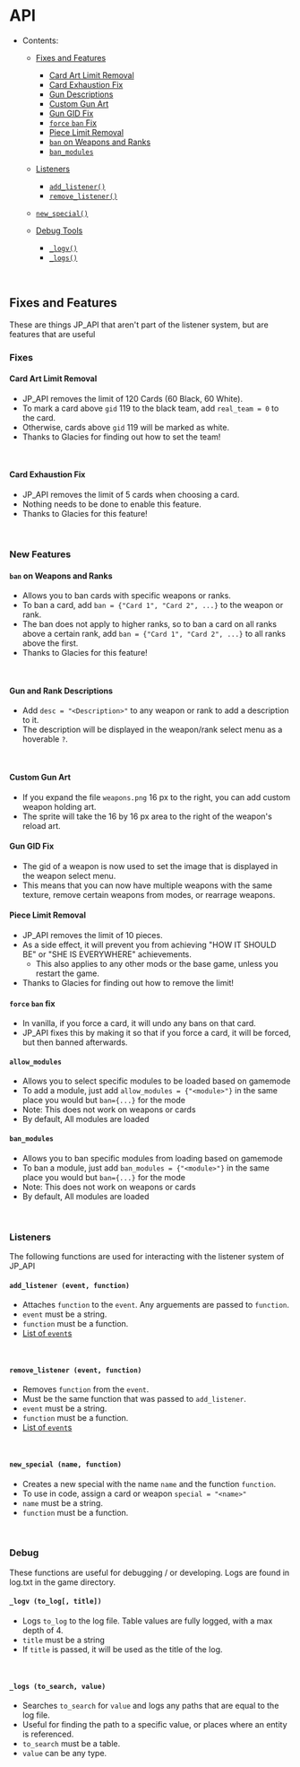 # API

- Contents:
  - [Fixes and Features](#fixes-and-features)
    - [Card Art Limit Removal](#card-art-limit-removal)
    - [Card Exhaustion Fix](#card-exhaustion-fix)
    - [Gun Descriptions](#gun-and-rank-descriptions)
    - [Custom Gun Art](#custom-gun-art)
    - [Gun GID Fix](#gun-gid-fix)
    - [`force` `ban` Fix](#force-ban-fix)
    - [Piece Limit Removal](#piece-limit-removal)
    - [`ban` on Weapons and Ranks](#ban-on-weapons-and-ranks)
    - [`ban_modules`](#ban_modules)
  - [Listeners](#listeners)
    - [`add_listener()`](#add_listener-event-function)
    - [`remove_listener()`](#remove_listener-event-function)
  
  - [`new_special()`](#new_special-name-function)
  - [Debug Tools](#debug)
    - [`_logv()`](#_logv-to_log-title)
    - [`_logs()`](#_logs-to_search-value)
  
&#8202;

## Fixes and Features

These are things JP_API that aren't part of the listener system, but are features that are useful

### Fixes

#### Card Art Limit Removal

- JP_API removes the limit of 120 Cards (60 Black, 60 White).
- To mark a card above `gid` 119 to the black team, add `real_team = 0` to the card.
- Otherwise, cards above `gid` 119 will be marked as white.
- Thanks to Glacies for finding out how to set the team!

&#8202;

#### Card Exhaustion Fix

- JP_API removes the limit of 5 cards when choosing a card.
- Nothing needs to be done to enable this feature.
- Thanks to Glacies for this feature!

&#8202;

### New Features

#### `ban` on Weapons and Ranks

- Allows you to ban cards with specific weapons or ranks.
- To ban a card, add `ban = {"Card 1", "Card 2", ...}` to the weapon or rank.
- The ban does not apply to higher ranks, so to ban a card on all ranks above a certain rank, add `ban = {"Card 1", "Card 2", ...}` to all ranks above the first.
- Thanks to Glacies for this feature!

&#8202;

#### Gun and Rank Descriptions

- Add `desc = "<Description>"` to any weapon or rank to add a description to it.
- The description will be displayed in the weapon/rank select menu as a hoverable `?`.

&#8202;

#### Custom Gun Art

- If you expand the file `weapons.png` 16 px to the right, you can add custom weapon holding art.
- The sprite will take the 16 by 16 px area to the right of the weapon's reload art.

#### Gun GID Fix

- The gid of a weapon is now used to set the image that is displayed in the weapon select menu.
- This means that you can now have multiple weapons with the same texture, remove certain weapons from modes, or rearrage weapons.

#### Piece Limit Removal

- JP_API removes the limit of 10 pieces.
- As a side effect, it will prevent you from achieving "HOW IT SHOULD BE" or "SHE IS EVERYWHERE" achievements.
  - This also applies to any other mods or the base game, unless you restart the game.
- Thanks to Glacies for finding out how to remove the limit!

#### `force` `ban` fix

- In vanilla, if you force a card, it will undo any bans on that card.
- JP_API fixes this by making it so that if you force a card, it will be forced, but then banned afterwards.

#### `allow_modules`

- Allows you to select specific modules to be loaded based on gamemode
- To add a module, just add `allow_modules = {"<module>"}` in the same place you would but `ban={...}` for the mode
- Note: This does not work on weapons or cards
- By default, All modules are loaded

#### `ban_modules`

- Allows you to ban specific modules from loading based on gamemode
- To ban a module, just add `ban_modules = {"<module>"}` in the same place you would but `ban={...}` for the mode
- Note: This does not work on weapons or cards
- By default, All modules are loaded

&#8202;

### Listeners

The following functions are used for interacting with the listener system of JP_API

#### `add_listener (event, function)`

- Attaches `function` to the `event`. Any arguements are passed to `function`.
- `event` must be a string.
- `function` must be a function.
- [List of `event`s](events.md)

&#8202;

#### `remove_listener (event, function)`

- Removes `function` from the `event`.
- Must be the same function that was passed to `add_listener`.
- `event` must be a string.
- `function` must be a function.
- [List of `event`s](events.md)

&#8202;

#### `new_special (name, function)`

- Creates a new special with the name `name` and the function `function`.
- To use in code, assign a card or weapon `special = "<name>"`
- `name` must be a string.
- `function` must be a function.

&#8202;

### Debug

These functions are useful for debugging / or developing.
Logs are found in log.txt in the game directory.

#### `_logv (to_log[, title])`

- Logs `to_log` to the log file. Table values are fully logged, with a max depth of 4.  
- `title` must be a string
- If `title` is passed, it will be used as the title of the log.

&#8202;

#### `_logs (to_search, value)`

- Searches `to_search` for `value` and logs any paths that are equal to the log file.
- Useful for finding the path to a specific value, or places where an entity is referenced.
- `to_search` must be a table.
- `value` can be any type.

&#8202;
